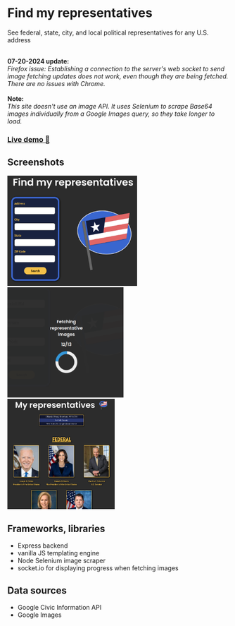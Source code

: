 # Find my representatives

See federal, state, city, and local political representatives for any U.S. address<br>
<br>

**07-20-2024 update:**<br>*Firefox issue: Establishing a connection to the server's web socket to send image fetching updates does not work, even though they are being fetched. There are no issues with Chrome.*<br>
<br>
**Note:**<br>*This site doesn't use an image API. It uses Selenium to scrape Base64 images individually from a Google Images query, so they take longer to load.*<br>


### [Live demo 🔗](https://jeffvalcher.com/reps)

## Screenshots

<img src='screenshots/ss_home.png' height='250px'>
<img src='screenshots/ss_sock.png' height='250px'>
<img src='screenshots/ss_results.png' height='250px'>

## Frameworks, libraries

- Express backend
- vanilla JS templating engine
- Node Selenium image scraper
- socket.io for displaying progress when fetching images

## Data sources

- Google Civic Information API
- Google Images
